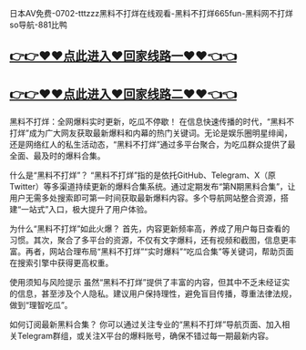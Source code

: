 日本AV免费-0702-tttzzz黑料不打烊在线观看-黑料不打烊665fun-黑料网不打烊so导航-881比鸭

## [👉👉♥♥点此进入♥回家线路一♥♥👈👈](https://unpkg.com/182-2run/index.html)
## [👉👉♥♥点此进入♥回家线路二♥♥👈👈](https://unpkg.com/182-5run/index.html)

黑料不打烊：全网爆料实时更新，吃瓜不停歇！
在信息快速传播的时代，“黑料不打烊”成为广大网友获取最新爆料和内幕的热门关键词。无论是娱乐圈明星绯闻，还是网络红人的私生活动态，“黑料不打烊”通过多平台聚合，为吃瓜群众提供了最全面、最及时的爆料合集。

什么是“黑料不打烊”？
“黑料不打烊”指的是依托GitHub、Telegram、X（原Twitter）等多渠道持续更新的爆料合集系统。通过定期发布“第N期黑料合集”，让用户无需多处搜索即可第一时间获取最新爆料内容。多个导航网站整合资源，搭建“一站式”入口，极大提升了用户体验。

为什么“黑料不打烊”如此火爆？
首先，内容更新频率高，养成了用户每日查看的习惯。其次，聚合了多平台的资源，不仅有文字爆料，还有视频和截图，信息更丰富。再者，网站合理布局“黑料不打烊”“实时爆料”“吃瓜合集”等关键词，帮助页面在搜索引擎中获得更高权重。

使用须知与风险提示
虽然“黑料不打烊”提供了丰富的内容，但其中不乏未经证实的信息，甚至涉及个人隐私。建议用户保持理性，避免盲目传播，尊重法律法规，做到“理智吃瓜”。

如何订阅最新黑料合集？
你可以通过关注专业的“黑料不打烊”导航页面、加入相关Telegram群组，或关注X平台的爆料账号，确保不错过每一期最新内容。

